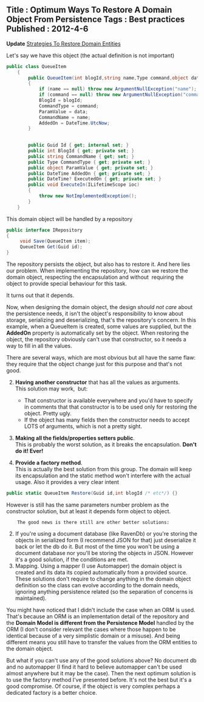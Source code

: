 Title : Optimum Ways To Restore A Domain Object From Persistence
Tags : Best practices
Published : 2012-4-6
---

**Update** [Strategies To Restore Domain Entities ](http://www.sapiensworks.com/blog/post/2014/05/17/Strategies-To-Restore-Domain-Entities-.aspx)

 Let's say we have this object (the actual definition is not important)

  

```csharp
public class QueueItem
    {    
        public QueueItem(int blogId,string name,Type command,object data)
        {
            if (name == null) throw new ArgumentNullException("name");
            if (command == null) throw new ArgumentNullException("command");
            BlogId = blogId;
            CommandType = command;
            ParamValue = data;
            CommandName = name;
            AddedOn = DateTime.UtcNow;
        }

      
        public Guid Id { get; internal set; }
        public int BlogId { get; private set; }
        public string CommandName { get; set; }
        public Type CommandType { get; private set; }
        public object ParamValue { get; private set; }
        public DateTime AddedOn { get; private set; }
        public DateTime? ExecutedOn { get; private set; }
        public void ExecuteIn(ILifetimeScope ioc)
        {
            throw new NotImplementedException();
        }
    }

```
  This domain object will be handled by a repository

  

```csharp
public interface IRepository
{
     void Save(QueueItem item);
     QueueItem Get(Guid id);
}

```
  The repository persists the object, but also has to restore it. And here lies our problem. When implementing the repository, how can we restore the domain object, respecting the encapsulation and without  requiring the object to provide special behaviour for this task.

 It turns out that it depends.

 Now, when designing the domain object, the design _should not care_ about the persistence needs, it isn't the object's responsibility to know about storage, serializing and deserializing, that's the repository's concern. In this example, when a QueueItem is created, some values are supplied, but the **AddedOn** property is automatically set by the object. When restoring the object, the repository obviously can't use that constructor, so it needs a way to fill in all the values.

 There are several ways, which are most obvious but all have the same flaw: they require that the object change just for this purpose and that's not good.

  
  2. **Having another constructor** that has all the values as arguments.  
     This solution may work,  but:  
       
       * That constructor is available everywhere and you'd have to specify in comments that that constructor is to be used only for restoring the object. Pretty ugly. 
       * If the object has many fields then the constructor needs to accept LOTS of arguments, which is not a pretty sight.   
  4. **Making all the fields/properties setters public**.   
     This is probably the worst solution, as it breaks the encapsulation. **Don't do it! Ever!** 
  6. **Provide a factory method**.  
     This is actually the best solution from this group. The domain will keep its encapsulation and the static method won't interfere with the actual usage. Also it provides a very clear intent  
       

```csharp
public static QueueItem Restore(Guid id,int blogId /* etc*/) {}

```
  However is still has the same parameters number problem as the constructor solution, but at least it depends form object to object.
     
        The good news is there still are other better solutions:

  
  2. If you're using a document database (like RavenDb) or you're storing the objects in serialized form (I recommend JSON for that) just deserialize it back or let the db do it. But most of the time you won't be using a document database nor you'll be storing the objects in JSON. However it's a good solution, if the conditions are met. 
  4. Mapping. Using a mapper (I use Automapper) the domain object is created and its data its copied automatically from a provided source.  These solutions don't require to change anything in the domain object definition so the class can evolve according to the domain needs, ignoring anything persistence related (so the separation of concerns is maintained).

 You might have noticed that I didn't include the case when an ORM is used. That's because an ORM is an implementation detail of the repository and the **Domain Model is different from the Persistence Model** handled by the ORM (I don't consider relevant the cases where those happen to be identical because of a very simplistic domain or a misuse). And being different means you still have to transfer the values from the ORM entities to the domain object.

 But what if you can't use any of the good solutions above? No document db and no automapper (I find it hard to believe automapper can't be used almost anywhere but it may be the case). Then the next optimum solution is to use the factory method I've presented before. It's not the best but it's a good compromise. Of course, if the object is very complex perhaps a dedicated factory is a better choice.